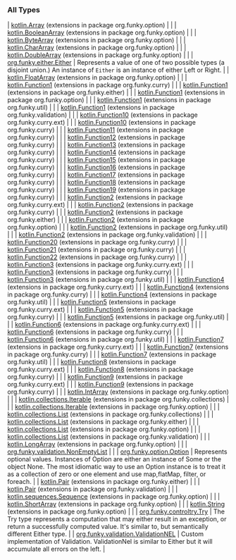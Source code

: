

### All Types

| [kotlin.Array](../org.funky.option/kotlin.-array/index.md) (extensions in package org.funky.option) |  |
| [kotlin.BooleanArray](../org.funky.option/kotlin.-boolean-array/index.md) (extensions in package org.funky.option) |  |
| [kotlin.ByteArray](../org.funky.option/kotlin.-byte-array/index.md) (extensions in package org.funky.option) |  |
| [kotlin.CharArray](../org.funky.option/kotlin.-char-array/index.md) (extensions in package org.funky.option) |  |
| [kotlin.DoubleArray](../org.funky.option/kotlin.-double-array/index.md) (extensions in package org.funky.option) |  |
| [org.funky.either.Either](../org.funky.either/-either/index.md) | Represents a value of one of two possible types (a disjoint union.) An instance of `Either` is an instance of either Left or Right. |
| [kotlin.FloatArray](../org.funky.option/kotlin.-float-array/index.md) (extensions in package org.funky.option) |  |
| [kotlin.Function1](../org.funky.curry/kotlin.-function1/index.md) (extensions in package org.funky.curry) |  |
| [kotlin.Function1](../org.funky.either/kotlin.-function1/index.md) (extensions in package org.funky.either) |  |
| [kotlin.Function1](../org.funky.option/kotlin.-function1/index.md) (extensions in package org.funky.option) |  |
| [kotlin.Function1](../org.funky.util/kotlin.-function1/index.md) (extensions in package org.funky.util) |  |
| [kotlin.Function1](../org.funky.validation/kotlin.-function1/index.md) (extensions in package org.funky.validation) |  |
| [kotlin.Function10](../org.funky.curry.ext/kotlin.-function10/index.md) (extensions in package org.funky.curry.ext) |  |
| [kotlin.Function10](../org.funky.curry/kotlin.-function10/index.md) (extensions in package org.funky.curry) |  |
| [kotlin.Function11](../org.funky.curry/kotlin.-function11/index.md) (extensions in package org.funky.curry) |  |
| [kotlin.Function12](../org.funky.curry/kotlin.-function12/index.md) (extensions in package org.funky.curry) |  |
| [kotlin.Function13](../org.funky.curry/kotlin.-function13/index.md) (extensions in package org.funky.curry) |  |
| [kotlin.Function14](../org.funky.curry/kotlin.-function14/index.md) (extensions in package org.funky.curry) |  |
| [kotlin.Function15](../org.funky.curry/kotlin.-function15/index.md) (extensions in package org.funky.curry) |  |
| [kotlin.Function16](../org.funky.curry/kotlin.-function16/index.md) (extensions in package org.funky.curry) |  |
| [kotlin.Function17](../org.funky.curry/kotlin.-function17/index.md) (extensions in package org.funky.curry) |  |
| [kotlin.Function18](../org.funky.curry/kotlin.-function18/index.md) (extensions in package org.funky.curry) |  |
| [kotlin.Function19](../org.funky.curry/kotlin.-function19/index.md) (extensions in package org.funky.curry) |  |
| [kotlin.Function2](../org.funky.curry.ext/kotlin.-function2/index.md) (extensions in package org.funky.curry.ext) |  |
| [kotlin.Function2](../org.funky.curry/kotlin.-function2/index.md) (extensions in package org.funky.curry) |  |
| [kotlin.Function2](../org.funky.either/kotlin.-function2/index.md) (extensions in package org.funky.either) |  |
| [kotlin.Function2](../org.funky.option/kotlin.-function2/index.md) (extensions in package org.funky.option) |  |
| [kotlin.Function2](../org.funky.util/kotlin.-function2/index.md) (extensions in package org.funky.util) |  |
| [kotlin.Function2](../org.funky.validation/kotlin.-function2/index.md) (extensions in package org.funky.validation) |  |
| [kotlin.Function20](../org.funky.curry/kotlin.-function20/index.md) (extensions in package org.funky.curry) |  |
| [kotlin.Function21](../org.funky.curry/kotlin.-function21/index.md) (extensions in package org.funky.curry) |  |
| [kotlin.Function22](../org.funky.curry/kotlin.-function22/index.md) (extensions in package org.funky.curry) |  |
| [kotlin.Function3](../org.funky.curry.ext/kotlin.-function3/index.md) (extensions in package org.funky.curry.ext) |  |
| [kotlin.Function3](../org.funky.curry/kotlin.-function3/index.md) (extensions in package org.funky.curry) |  |
| [kotlin.Function3](../org.funky.util/kotlin.-function3/index.md) (extensions in package org.funky.util) |  |
| [kotlin.Function4](../org.funky.curry.ext/kotlin.-function4/index.md) (extensions in package org.funky.curry.ext) |  |
| [kotlin.Function4](../org.funky.curry/kotlin.-function4/index.md) (extensions in package org.funky.curry) |  |
| [kotlin.Function4](../org.funky.util/kotlin.-function4/index.md) (extensions in package org.funky.util) |  |
| [kotlin.Function5](../org.funky.curry.ext/kotlin.-function5/index.md) (extensions in package org.funky.curry.ext) |  |
| [kotlin.Function5](../org.funky.curry/kotlin.-function5/index.md) (extensions in package org.funky.curry) |  |
| [kotlin.Function5](../org.funky.util/kotlin.-function5/index.md) (extensions in package org.funky.util) |  |
| [kotlin.Function6](../org.funky.curry.ext/kotlin.-function6/index.md) (extensions in package org.funky.curry.ext) |  |
| [kotlin.Function6](../org.funky.curry/kotlin.-function6/index.md) (extensions in package org.funky.curry) |  |
| [kotlin.Function6](../org.funky.util/kotlin.-function6/index.md) (extensions in package org.funky.util) |  |
| [kotlin.Function7](../org.funky.curry.ext/kotlin.-function7/index.md) (extensions in package org.funky.curry.ext) |  |
| [kotlin.Function7](../org.funky.curry/kotlin.-function7/index.md) (extensions in package org.funky.curry) |  |
| [kotlin.Function7](../org.funky.util/kotlin.-function7/index.md) (extensions in package org.funky.util) |  |
| [kotlin.Function8](../org.funky.curry.ext/kotlin.-function8/index.md) (extensions in package org.funky.curry.ext) |  |
| [kotlin.Function8](../org.funky.curry/kotlin.-function8/index.md) (extensions in package org.funky.curry) |  |
| [kotlin.Function9](../org.funky.curry.ext/kotlin.-function9/index.md) (extensions in package org.funky.curry.ext) |  |
| [kotlin.Function9](../org.funky.curry/kotlin.-function9/index.md) (extensions in package org.funky.curry) |  |
| [kotlin.IntArray](../org.funky.option/kotlin.-int-array/index.md) (extensions in package org.funky.option) |  |
| [kotlin.collections.Iterable](../org.funky.collections/kotlin.collections.-iterable/index.md) (extensions in package org.funky.collections) |  |
| [kotlin.collections.Iterable](../org.funky.option/kotlin.collections.-iterable/index.md) (extensions in package org.funky.option) |  |
| [kotlin.collections.List](../org.funky.collections/kotlin.collections.-list/index.md) (extensions in package org.funky.collections) |  |
| [kotlin.collections.List](../org.funky.either/kotlin.collections.-list/index.md) (extensions in package org.funky.either) |  |
| [kotlin.collections.List](../org.funky.option/kotlin.collections.-list/index.md) (extensions in package org.funky.option) |  |
| [kotlin.collections.List](../org.funky.validation/kotlin.collections.-list/index.md) (extensions in package org.funky.validation) |  |
| [kotlin.LongArray](../org.funky.option/kotlin.-long-array/index.md) (extensions in package org.funky.option) |  |
| [org.funky.validation.NonEmptyList](../org.funky.validation/-non-empty-list.md) |  |
| [org.funky.option.Option](../org.funky.option/-option/index.md) | Represents optional values. Instances of Option are either an instance of Some or the object None. The most idiomatic way to use an Option instance is to treat it as a collection of zero or one element and use map,flatMap, filter, or foreach. |
| [kotlin.Pair](../org.funky.either/kotlin.-pair/index.md) (extensions in package org.funky.either) |  |
| [kotlin.Pair](../org.funky.validation/kotlin.-pair/index.md) (extensions in package org.funky.validation) |  |
| [kotlin.sequences.Sequence](../org.funky.option/kotlin.sequences.-sequence/index.md) (extensions in package org.funky.option) |  |
| [kotlin.ShortArray](../org.funky.option/kotlin.-short-array/index.md) (extensions in package org.funky.option) |  |
| [kotlin.String](../org.funky.option/kotlin.-string/index.md) (extensions in package org.funky.option) |  |
| [org.funky.controltry.Try](../org.funky.controltry/-try/index.md) | The Try type represents a computation that may either result in an exception, or return a successfully computed value. It's similar to, but semantically different Either type. |
| [org.funky.validation.ValidationNEL](../org.funky.validation/-validation-n-e-l/index.md) | Custom implementation of Validation. ValidationNel is similar to Either but it will accumulate all errors on the left. |

